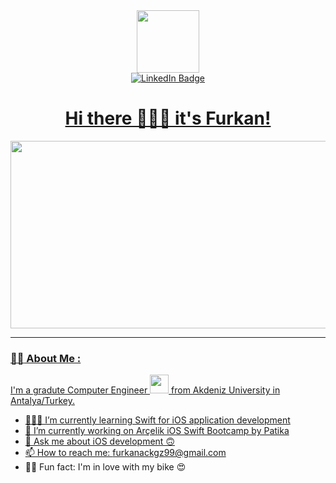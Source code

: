 <div id="header" align="center">
  <img src="https://media.giphy.com/media/M9gbBd9nbDrOTu1Mqx/giphy.gif" width="100"/>
</div>

<div id="badges" align="center">
  <a href="https://www.linkedin.com/in/n-furkan-acikgoz?lipi=urn%3Ali%3Apage%3Ad_flagship3_profile_view_base_contact_details%3BSdDoM1NjR2eL6s18ZRFqZA%3D%3D">
    <img src="https://img.shields.io/badge/LinkedIn-blue?style=for-the-badge&logo=linkedin&logoColor=white" alt="LinkedIn Badge"/>
</div>
  
<div id="header" align="center">
  <img src="https://komarev.com/ghpvc/?username=furkanackgz&style=flat-square&color=blue" alt=""/>
</div>

<h1 align="center">
  Hi there 🙋🏻‍♂️ it's Furkan!
</h1>
  
<div align="center">
  <img src="https://media.giphy.com/media/dWesBcTLavkZuG35MI/giphy.gif" width="600" height="300"/>
</div>


---

### :technologist: About Me :
  I'm a gradute Computer Engineer <img src="https://media.giphy.com/media/WUlplcMpOCEmTGBtBW/giphy.gif" width="30"> from Akdeniz University in Antalya/Turkey.
  
- 👨🏻‍💻 I’m currently learning Swift for iOS application development
- 🔭 I’m currently working on Arçelik iOS Swift Bootcamp by Patika
- 💬 Ask me about iOS development 🙃
- 📫 How to reach me: furkanackgz99@gmail.com
- 🚴🏼 Fun fact: I'm in love with my bike 😍

<!--
**furkanackgz/furkanackgz** is a ✨ _special_ ✨ repository because its `README.md` (this file) appears on your GitHub profile.

Here are some ideas to get you started:

- 🔭 I’m currently working on ...
- 🌱 I’m currently learning ...
- 👯 I’m looking to collaborate on ...
- 🤔 I’m looking for help with ...
- 💬 Ask me about ...
- 📫 How to reach me: ...
- 😄 Pronouns: ...
v
-->
